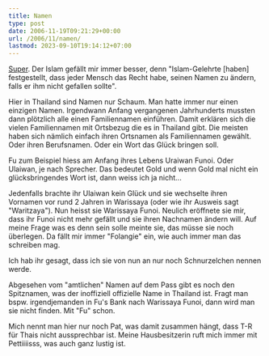 ```yaml
---
title: Namen
type: post
date: 2006-11-19T09:21:29+00:00
url: /2006/11/namen/
lastmod: 2023-09-10T19:14:12+07:00
---
```

[Super][1]. Der Islam gefällt mir immer besser, denn "Islam-Gelehrte [haben] festgestellt, dass jeder Mensch das Recht habe, seinen Namen zu ändern, falls er ihm nicht gefallen sollte".

Hier in Thailand sind Namen nur Schaum. Man hatte immer nur einen einzigen Namen. Irgendwann Anfang vergangenen Jahrhunderts mussten dann plötzlich alle einen Familiennamen einführen. Damit erklären sich die vielen Familiennamen mit Ortsbezug die es in Thailand gibt. Die meisten haben sich nämlich einfach ihren Ortsnamen als Familiennamen gewählt. Oder ihren Berufsnamen. Oder ein Wort das Glück bringen soll.

Fu zum Beispiel hiess am Anfang ihres Lebens Uraiwan Funoi. Oder Ulaiwan, je nach Sprecher. Das bedeutet Gold und wenn Gold mal nicht ein glücksbringendes Wort ist, dann weiss ich ja nicht...

Jedenfalls brachte ihr Ulaiwan kein Glück und sie wechselte ihren Vornamen vor rund 2 Jahren in Warissaya (oder wie ihr Ausweis sagt "Waritzaya"). Nun heisst sie Warissaya Funoi. Neulich eröffnete sie mir, dass ihr Funoi nicht mehr gefällt und sie ihren Nachnamen ändern will. Auf meine Frage was es denn sein solle meinte sie, das müsse sie noch überlegen. Da fällt mir immer "Folangie" ein, wie auch immer man das schreiben mag.

Ich hab ihr gesagt, dass ich sie von nun an nur noch Schnurzelchen nennen werde.

Abgesehen vom "amtlichen" Namen auf dem Pass gibt es noch den Spitznamen, was der inoffiziell offizielle Name in Thailand ist. Fragt man bspw. irgendjemanden in Fu's Bank nach Warissaya Funoi, dann wird man sie nicht finden. Mit "Fu" schon.

Mich nennt man hier nur noch Pat, was damit zusammen hängt, dass T-R für Thais nicht aussprechbar ist. Meine Hausbesitzerin ruft mich immer mit Pettiiiisss, was auch ganz lustig ist.

 [1]: http://www.spiegel.de/panorama/0,1518,449367,00.html
